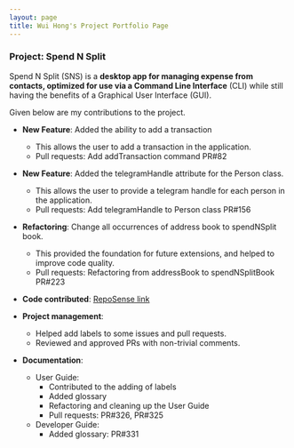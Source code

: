 ```yaml
---
layout: page
title: Wui Hong's Project Portfolio Page
---
```


### Project: Spend N Split

Spend N Split (SNS) is a **desktop app for managing expense from contacts, optimized for use via a Command Line Interface** (CLI) while still having the benefits of a Graphical User Interface (GUI).

Given below are my contributions to the project.

* **New Feature**: Added the ability to add a transaction
  * This allows the user to add a transaction in the application.
  * Pull requests: Add addTransaction command PR#82
* **New Feature**: Added the telegramHandle attribute for the Person class.
  * This allows the user to provide a telegram handle for each person in the application.
  * Pull requests: Add telegramHandle to Person class PR#156
* **Refactoring**: Change all occurrences of address book to spendNSplit book.
  * This provided the foundation for future extensions, and helped to improve code quality.
  * Pull requests: Refactoring from addressBook to spendNSplitBook PR#223

* **Code contributed**: [RepoSense link](https://nus-cs2103-ay2324s1.github.io/tp-dashboard/?search=wui-hong&)

* **Project management**:
    * Helped add labels to some issues and pull requests.
    * Reviewed and approved PRs with non-trivial comments.

* **Documentation**:
    * User Guide:
        * Contributed to the adding of labels
        * Added glossary
        * Refactoring and cleaning up the User Guide
        * Pull requests: PR#326, PR#325
    * Developer Guide:
        * Added glossary: PR#331


